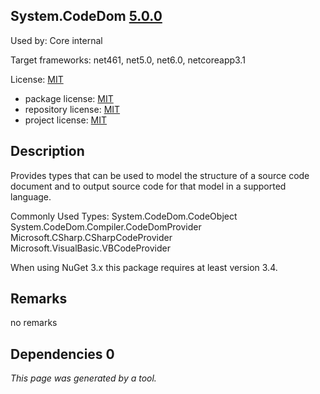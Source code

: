System.CodeDom [5.0.0](https://www.nuget.org/packages/System.CodeDom/5.0.0)
--------------------

Used by: Core internal

Target frameworks: net461, net5.0, net6.0, netcoreapp3.1

License: [MIT](../../../../licenses/mit) 

- package license: [MIT](https://licenses.nuget.org/MIT) 
- repository license: [MIT](git://github.com/dotnet/runtime) 
- project license: [MIT](https://github.com/dotnet/runtime) 

Description
-----------
Provides types that can be used to model the structure of a source code document and to output source code for that model in a supported language.

Commonly Used Types:
System.CodeDom.CodeObject
System.CodeDom.Compiler.CodeDomProvider
Microsoft.CSharp.CSharpCodeProvider
Microsoft.VisualBasic.VBCodeProvider
 
When using NuGet 3.x this package requires at least version 3.4.

Remarks
-----------
no remarks


Dependencies 0
-----------


*This page was generated by a tool.*